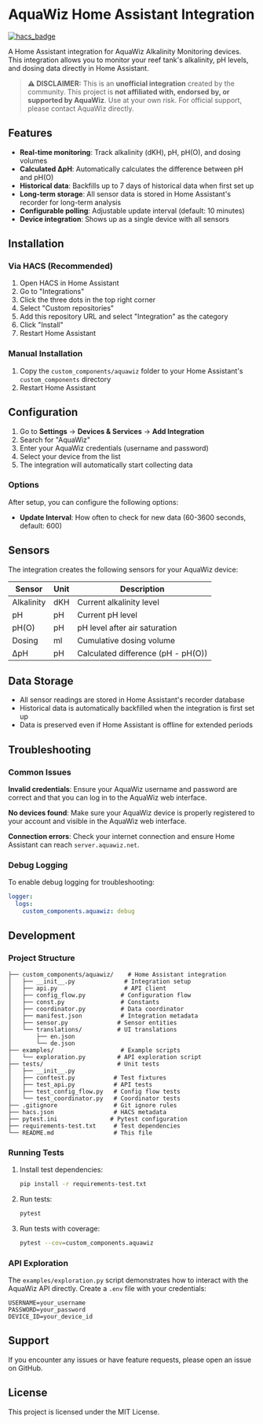 # AquaWiz Home Assistant Integration

[![hacs_badge](https://img.shields.io/badge/HACS-Custom-orange.svg)](https://github.com/custom-components/hacs)

A Home Assistant integration for AquaWiz Alkalinity Monitoring devices. This integration allows you to monitor your reef tank's alkalinity, pH levels, and dosing data directly in Home Assistant.

> **⚠️ DISCLAIMER:** This is an **unofficial integration** created by the community. This project is **not affiliated with, endorsed by, or supported by AquaWiz**. Use at your own risk. For official support, please contact AquaWiz directly.

## Features

- **Real-time monitoring**: Track alkalinity (dKH), pH, pH(O), and dosing volumes
- **Calculated ΔpH**: Automatically calculates the difference between pH and pH(O)
- **Historical data**: Backfills up to 7 days of historical data when first set up
- **Long-term storage**: All sensor data is stored in Home Assistant's recorder for long-term analysis
- **Configurable polling**: Adjustable update interval (default: 10 minutes)
- **Device integration**: Shows up as a single device with all sensors

## Installation

### Via HACS (Recommended)

1. Open HACS in Home Assistant
2. Go to "Integrations"
3. Click the three dots in the top right corner
4. Select "Custom repositories"
5. Add this repository URL and select "Integration" as the category
6. Click "Install"
7. Restart Home Assistant

### Manual Installation

1. Copy the `custom_components/aquawiz` folder to your Home Assistant's `custom_components` directory
2. Restart Home Assistant

## Configuration

1. Go to **Settings** → **Devices & Services** → **Add Integration**
2. Search for "AquaWiz"
3. Enter your AquaWiz credentials (username and password)
4. Select your device from the list
5. The integration will automatically start collecting data

### Options

After setup, you can configure the following options:

- **Update Interval**: How often to check for new data (60-3600 seconds, default: 600)

## Sensors

The integration creates the following sensors for your AquaWiz device:

| Sensor | Unit | Description |
|--------|------|-------------|
| Alkalinity | dKH | Current alkalinity level |
| pH | pH | Current pH level |
| pH(O) | pH | pH level after air saturation |
| Dosing | ml | Cumulative dosing volume |
| ΔpH | pH | Calculated difference (pH - pH(O)) |

## Data Storage

- All sensor readings are stored in Home Assistant's recorder database
- Historical data is automatically backfilled when the integration is first set up
- Data is preserved even if Home Assistant is offline for extended periods

## Troubleshooting

### Common Issues

**Invalid credentials**: Ensure your AquaWiz username and password are correct and that you can log in to the AquaWiz web interface.

**No devices found**: Make sure your AquaWiz device is properly registered to your account and visible in the AquaWiz web interface.

**Connection errors**: Check your internet connection and ensure Home Assistant can reach `server.aquawiz.net`.

### Debug Logging

To enable debug logging for troubleshooting:

```yaml
logger:
  logs:
    custom_components.aquawiz: debug
```

## Development

### Project Structure

```
├── custom_components/aquawiz/    # Home Assistant integration
│   ├── __init__.py              # Integration setup
│   ├── api.py                   # API client
│   ├── config_flow.py          # Configuration flow
│   ├── const.py                # Constants
│   ├── coordinator.py          # Data coordinator
│   ├── manifest.json           # Integration metadata
│   ├── sensor.py              # Sensor entities
│   └── translations/          # UI translations
│       ├── en.json
│       └── de.json
├── examples/                   # Example scripts
│   └── exploration.py         # API exploration script
├── tests/                     # Unit tests
│   ├── __init__.py
│   ├── conftest.py           # Test fixtures
│   ├── test_api.py           # API tests
│   ├── test_config_flow.py   # Config flow tests
│   └── test_coordinator.py   # Coordinator tests
├── .gitignore                # Git ignore rules
├── hacs.json                 # HACS metadata
├── pytest.ini               # Pytest configuration
├── requirements-test.txt     # Test dependencies
└── README.md                 # This file
```

### Running Tests

1. Install test dependencies:
   ```bash
   pip install -r requirements-test.txt
   ```

2. Run tests:
   ```bash
   pytest
   ```

3. Run tests with coverage:
   ```bash
   pytest --cov=custom_components.aquawiz
   ```

### API Exploration

The `examples/exploration.py` script demonstrates how to interact with the AquaWiz API directly. Create a `.env` file with your credentials:

```env
USERNAME=your_username
PASSWORD=your_password
DEVICE_ID=your_device_id
```

## Support

If you encounter any issues or have feature requests, please open an issue on GitHub.

## License

This project is licensed under the MIT License.
